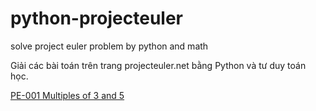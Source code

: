 # python-projecteuler
solve project euler problem by python and math


Giải các bài toán trên trang projecteuler.net bằng Python và tư duy toán học.

[PE-001 Multiples of 3 and 5](https://github.com/quangvinh86/python-projecteuler/tree/master/PE-001)